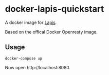 # docker-lapis-quickstart

A docker image for [Lapis](http://leafo.net/lapis/).

Based on the offical Docker Openresty image.

## Usage

```
docker-compose up
```

Now open http://localhost:8080.
